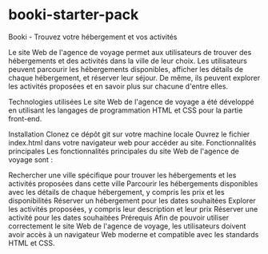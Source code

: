 # booki-starter-pack
Booki - Trouvez votre hébergement et vos activités

Le site Web de l'agence de voyage permet aux utilisateurs de trouver des hébergements et des activités dans la ville de leur choix. Les utilisateurs peuvent parcourir les hébergements disponibles, afficher les détails de chaque hébergement, et réserver leur séjour. De même, ils peuvent explorer les activités proposées et en savoir plus sur chacune d'entre elles.

Technologies utilisées
Le site Web de l'agence de voyage a été développé en utilisant les langages de programmation HTML et CSS pour la partie front-end.

Installation
Clonez ce dépôt git sur votre machine locale
Ouvrez le fichier index.html dans votre navigateur web pour accéder au site.
Fonctionnalités principales
Les fonctionnalités principales du site Web de l'agence de voyage sont :

Rechercher une ville spécifique pour trouver les hébergements et les activités proposées dans cette ville
Parcourir les hébergements disponibles avec les détails de chaque hébergement, y compris les prix et les disponibilités
Réserver un hébergement pour les dates souhaitées
Explorer les activités proposées, y compris leur description et leur prix
Réserver une activité pour les dates souhaitées
Prérequis
Afin de pouvoir utiliser correctement le site Web de l'agence de voyage, les utilisateurs doivent avoir accès à un navigateur Web moderne et compatible avec les standards HTML et CSS.